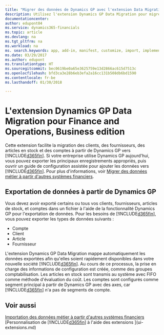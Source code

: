 ```yaml
---
title: "Migrer des données de Dynamics GP avec l'extension Data Migration | Microsoft Docs"
description: Utilisez l'extension Dynamics GP Data Migration pour migrer des clients, des fournisseurs, des articles en stock, et des comptes de Dynamics GP vers Finance and Operations, Business edition.
documentationcenter: 
author: edupont04
ms.service: dynamics365-financials
ms.topic: article
ms.devlang: na
ms.tgt_pltfrm: na
ms.workload: na
ms. search.keywords: app, add-in, manifest, customize, import, implement
ms.date: 03/29/2017
ms.author: edupont
ms.translationtype: HT
ms.sourcegitcommit: bec0619be0a65e3625759e13d2866ac615d7513c
ms.openlocfilehash: bfd3ca3e28b6eb3efa2a16cc131b508db6bd1590
ms.contentlocale: fr-be
ms.lasthandoff: 01/30/2018

---
```

# <a name="the-dynamics-gp-data-migration-extension-for-finance-and-operations-business-edition"></a>L'extension Dynamics GP Data Migration pour Finance and Operations, Business edition 
Cette extension facilite la migration des clients, des fournisseurs, des articles en stock et des comptes à partir de Dynamics GP vers [!INCLUDE[d365fin](includes/d365fin_md.md)]. Si votre entreprise utilise Dynamics GP aujourd'hui, vous pouvez exporter les principaux enregistrements appropriés, puis ouvrir un guide de configuration assistée pour ajouter les données vers [!INCLUDE[d365fin](includes/d365fin_md.md)]. Pour plus d'informations, voir [Migrer des données métier à partir d'autres systèmes financiers](upload-data.md).

## <a name="exporting-data-from-dynamics-gp"></a>Exportation de données à partir de Dynamics GP
Vous devez avoir exporté certains ou tous vos clients, fournisseurs, articles de stock, et comptes dans un fichier à l'aide de la fonctionnalité Dynamics GP pour l'exportation de données. Pour les besoins de [!INCLUDE[d365fin](includes/d365fin_md.md)], vous pouvez exporter les types de données suivants :

* Compte  
* Client  
* Article  
* Fournisseur  

L'extension Dynamics GP Data Migration mappe automatiquement les données exportées afin qu'elles soient rapidement disponibles dans votre nouvelle société [!INCLUDE[d365fin](includes/d365fin_md.md)]. Au cours de ce processus, la prise en charge des informations de configuration est créée, comme des groupes comptabilisation. Les articles en stock sont transmis au système avec FIFO comme méthode d'évaluation du coût. Les comptes sont configurés comme segment principal à partir de Dynamics GP avec des axes, car [!INCLUDE[d365fin](includes/d365fin_long_md.md)] n'a pas de segments de compte.

## <a name="see-also"></a>Voir aussi
[Importation des données métier à partir d'autres systèmes financiers](upload-data.md)  
[Personnalisation de [!INCLUDE[d365fin](includes/d365fin_md.md)] à l'aide des extensions ](ui-extensions.md)  

